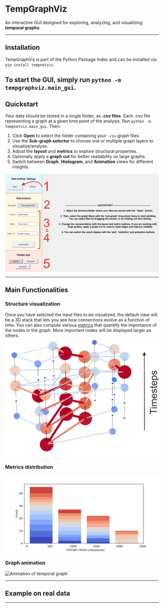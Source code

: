 # TempGraphViz
An interactive GUI designed for exploring, analyzing, and visualizing **temporal graphs**.

---
## Installation
TempGraphViz is part of the Python Package Index and can be installed via ```pip install tempnetviz```.

To start the GUI, simply run ```python -m tempgraphviz.main_gui```.
---

## Quickstart
Your data should be stored in a single folder, as **.csv files**. Each .csv file representing a graph at a given time point of the analysis.
Run ```python -m tempnetviz.main_gui```. Then:

1. Click **Open** to select the folder containing your `.csv` graph files.  
2. Use the **Sub-graph selector** to choose one or multiple graph layers to visualize/analyse.  
3. Adjust the **layout** and **metrics** to explore structural properties.  
4. Optionally apply a **graph cut** for better readability on large graphs.  
5. Switch between **Graph**, **Histogram**, and **Animation** views for different insights.

![image info](quickstart_numbered.png)

---
## Main Functionalities

### Structure visualization
Once you have selected the input files to be visualized, the default view will be a 3D stack that lets you see how connections evolve as a function of time.
You can also compute various [metrics](metrics.md) that quantify the importance of the nodes in the graph. More important nodes will be displayed larger as others.
![graph structure](3D_view.png)

### Metrics distribution
![time_histogram](histo_view.png)

### Graph animation
![Animation of temporal graph](graph_animation.gif)


---

## Example on real data


---


